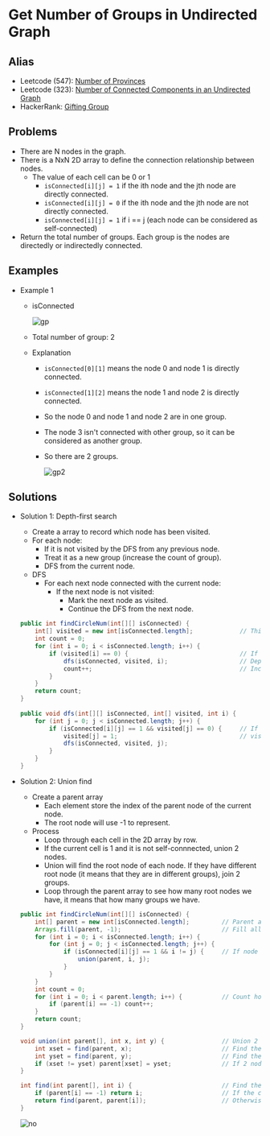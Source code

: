 # Get Number of Groups in Undirected Graph

## Alias
- Leetcode (547): [Number of Provinces](https://leetcode.com/problems/number-of-provinces/)
- Leetcode (323): [Number of Connected Components in an Undirected Graph](https://leetcode.com/problems/number-of-connected-components-in-an-undirected-graph/)
- HackerRank: [Gifting Group]()

## Problems
- There are N nodes in the graph.
- There is a NxN 2D array to define the connection relationship between nodes.
   - The value of each cell can be 0 or 1
      - `isConnected[i][j] = 1` if the ith node and the jth node are directly connected.
      - `isConnected[i][j] = 0` if the ith node and the jth node are not directly connected.
      - `isConnected[i][j] = 1` if i == j (each node can be considered as self-connected)
- Return the total number of groups. Each group is the nodes are directedly or indirectedly connected.

## Examples
- Example 1
   - isConnected
   
     ![gp](https://user-images.githubusercontent.com/8989447/118425902-6702a980-b687-11eb-8b7d-27f608adced6.png)
   - Total number of group: 2
   - Explanation
      - `isConnected[0][1]` means the node 0 and node 1 is directly connected.
      - `isConnected[1][2]` means the node 1 and node 2 is directly connected.
      - So the node 0 and node 1 and node 2 are in one group.
      - The node 3 isn't connected with other group, so it can be considered as another group.
      - So there are 2 groups.

        ![gp2](https://user-images.githubusercontent.com/8989447/118426205-07f16480-b688-11eb-9f42-e37d54982dcf.png)

## Solutions
- Solution 1: Depth-first search
   - Create a array to record which node has been visited.
   - For each node:
      - If it is not visited by the DFS from any previous node.
      - Treat it as a new group (increase the count of group).
      - DFS from the current node.
   - DFS
      - For each next node connected with the current node:
         - If the next node is not visited:
            - Mark the next node as visited.
            - Continue the DFS from the next node.
  ```java
  public int findCircleNum(int[][] isConnected) {
      int[] visited = new int[isConnected.length];             // This array is used to record which node has been visited
      int count = 0;
      for (int i = 0; i < isConnected.length; i++) {
          if (visited[i] == 0) {                               // If the current node is not visited by DFS from any previous node
              dfs(isConnected, visited, i);                    // Depth-first search starting from the current node
              count++;                                         // Increase the count of groups
          }
      }
      return count;
  }
    
  public void dfs(int[][] isConnected, int[] visited, int i) {
      for (int j = 0; j < isConnected.length; j++) {
          if (isConnected[i][j] == 1 && visited[j] == 0) {     // If node i and node j are connected and node j is not visited 
              visited[j] = 1;                                  // visit the node j and continue the DFS from node j
              dfs(isConnected, visited, j);
          }
      }
  }
  ```
- Solution 2: Union find
   - Create a parent array
      - Each element store the index of the parent node of the current node.
      - The root node will use -1 to represent.
   - Process
      - Loop through each cell in the 2D array by row.
      - If the current cell is 1 and it is not self-connnected, union 2 nodes.
      - Union will find the root node of each node. If they have different root node (it means that they are in different groups), join 2 groups.
      - Loop through the parent array to see how many root nodes we have, it means that how many groups we have.
  ```java
  public int findCircleNum(int[][] isConnected) {
      int[] parent = new int[isConnected.length];         // Parent array store the parent node's index of each node
      Arrays.fill(parent, -1);                            // Fill all elements in parent array as -1 (each node is a single group)
      for (int i = 0; i < isConnected.length; i++) {
          for (int j = 0; j < isConnected.length; j++) {
              if (isConnected[i][j] == 1 && i != j) {     // If node i and node j are connected, union 2 nodes
                  union(parent, i, j);
              }
          }
      }
      int count = 0;
      for (int i = 0; i < parent.length; i++) {           // Count how many root nodes (it means that how many groups we have)
          if (parent[i] == -1) count++;
      }
      return count;
  }

  void union(int parent[], int x, int y) {                // Union 2 nodes
      int xset = find(parent, x);                         // Find the root node of node x
      int yset = find(parent, y);                         // Find the root node of node y
      if (xset != yset) parent[xset] = yset;              // If 2 nodes are in different groups (different root nodes), let the x node's group attach to y node's group
  }

  int find(int parent[], int i) {                         // Find the root node of the current node i
      if (parent[i] == -1) return i;                      // If the current node is -1, it means that it is a root node
      return find(parent, parent[i]);                     // Otherwise, continue search the root node
  }
  ```
  
  ![no](https://user-images.githubusercontent.com/8989447/118566728-aab1ed80-b731-11eb-9475-d1ed0f54b6ff.png)
